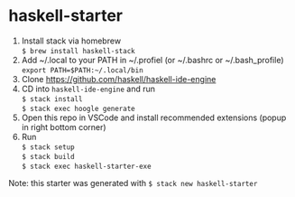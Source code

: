 # haskell-starter

1.  Install stack via homebrew  
    `$ brew install haskell-stack`
2.  Add ~/.local to your PATH in ~/.profiel (or ~/.bashrc or ~/.bash_profile)  
    `export PATH=$PATH:~/.local/bin`
3.  Clone https://github.com/haskell/haskell-ide-engine
4.  CD into `haskell-ide-engine` and run  
    `$ stack install`  
    `$ stack exec hoogle generate`
5.  Open this repo in VSCode and install recommended extensions (popup in right bottom corner)
6.  Run  
    `$ stack setup`  
    `$ stack build`  
    `$ stack exec haskell-starter-exe`

Note: this starter was generated with `$ stack new haskell-starter`
